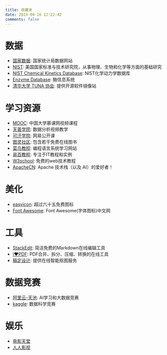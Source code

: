 ```yaml
---
title: 收藏夹
date: 2019-09-16 12:22:42
comments: false
---
```


# 数据

- [国家数据](http://data.stats.gov.cn/): 国家统计局数据网站
- [NIST](https://www.nist.gov/): 美国国家标准与技术研究院，从事物理、生物和化学等方面的基础研究
- [NIST Chemical Kinetics Database](https://kinetics.nist.gov/kinetics/index.jsp): NIST化学动力学数据库
- [Enzyme Database](https://www.brenda-enzymes.org/index.php): 酶信息系统
- [清华大学 TUNA 协会](https://tuna.moe/): 提供开源软件镜像站

# 学习资源

- [MOOC](https://www.icourse163.org/): 中国大学慕课网视频课程
- [天善学院](https://edu.hellobi.com/): 数据分析视频教学
- [可汗学院](https://open.163.com/khan/): 网易公开课
- [图灵社区](https://www.ituring.com.cn/): 包含若干免费在线图书
- [菜鸟教程](https://www.runoob.com/): 编程语言系统学习网站
- [易百教程](https://www.yiibai.com/): 专注于IT教程和实例
- [W3school](https://www.w3school.com.cn/): 免费的web技术教程
- [ApacheCN](https://github.com/apachecn/AiLearning): Apache 技术栈（以及 AI）的爱好者！

# 美化

- [easyicon](https://www.easyicon.net/): 超过六十五免费图标
- [Font Awesome](http://www.fontawesome.com.cn/): Font Awesome(字体图标)中文网

# 工具

- [StackEdit](https://stackedit.io/): 简洁免费的Markdown在线编辑工具
- [I:heart:PDF](https://www.ilovepdf.com/zh-cn): PDF合并、拆分、压缩、转换的在线工具
- [稿定设计](https://www.gaoding.com/discover): 提供在线智能抠图服务

# 数据竞赛

- [阿里云-天池](https://tianchi.aliyun.com/home/): AI学习和大数据竞赛
- [kaggle](https://www.kaggle.com/): 数据科学竞赛

# 娱乐

- [电影天堂](https://www.dytt8.net/index.htm)
- [人人影视](http://www.zmz2019.com/)